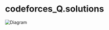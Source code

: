 # codeforces_Q.solutions


![Diagram](http://https://github.com/Ahmed1Abdelrazik/codeforces_Q.solutions/Diagram.png)
